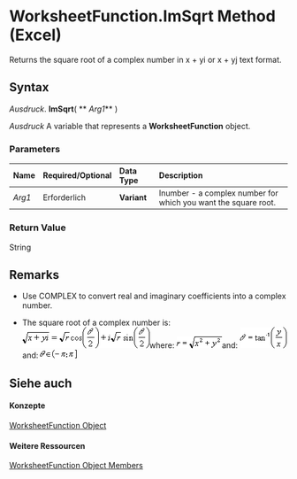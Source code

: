 
# WorksheetFunction.ImSqrt Method (Excel)

Returns the square root of a complex number in x + yi or x + yj text format.


## Syntax

 _Ausdruck_. **ImSqrt**( ** _Arg1_** )

 _Ausdruck_ A variable that represents a **WorksheetFunction** object.


### Parameters



|**Name**|**Required/Optional**|**Data Type**|**Description**|
|:-----|:-----|:-----|:-----|
| _Arg1_|Erforderlich|**Variant**|Inumber - a complex number for which you want the square root.|

### Return Value

String


## Remarks




- Use COMPLEX to convert real and imaginary coefficients into a complex number.
    
- The square root of a complex number is:
![](images/awfimsq1_ZA06051168.gif)where: 
![](images/awfimsq2_ZA06051169.gif)and: 
![](images/awfimsq3_ZA06051170.gif)and: 
![](images/awfimar3_ZA06051155.gif)


    

## Siehe auch


#### Konzepte


[WorksheetFunction Object](7b1d5639-363d-632c-2cf0-2232562646b6.md)
#### Weitere Ressourcen


[WorksheetFunction Object Members](http://msdn.microsoft.com/library/6811ca87-4b53-0bff-88c9-30bf7497879a%28Office.15%29.aspx)